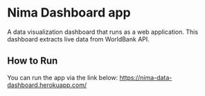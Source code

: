 # Nima Dashboard app
A data visualization dashboard that runs as a web application. This dashboard extracts live data from WorldBank API.

## How to Run
You can run the app via the link below:
https://nima-data-dashboard.herokuapp.com/
